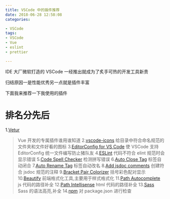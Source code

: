 ```yaml
---
title: VSCode 中的插件推荐
date: 2018-06-28 12:58:08
categories:

- VSCode
tags: 
- VSCode
- Vue
- eslint
- prettier

---
```


IDE 大厂微软打造的 VSCode 一经推出就成为了炙手可热的开发工具新贵

归结原因一是性能优秀另一点就是插件丰富

下面我来推荐一下我使用的插件

# 排名分先后

1.[Vetur](https://marketplace.visualstudio.com/items?itemName=octref.vetur)
> Vue 开发的专属插件谁用谁知道
2.[vscode-icons](https://marketplace.visualstudio.com/items?itemName=robertohuertasm.vscode-icons)
> 给目录中符合命名规范的文件夹和文件好看的图标
3.[EditorConfig for VS Code](https://marketplace.visualstudio.com/items?itemName=EditorConfig.EditorConfig)
> 使 VSCode 支持 EditorConfig 统一文件编写防止猪队友
4.[ESLint](https://marketplace.visualstudio.com/items?itemName=dbaeumer.vscode-eslint)
> 代码不符合 elint 规范时会显示错误
5.[Code Spell Checker](https://marketplace.visualstudio.com/items?itemName=streetsidesoftware.code-spell-checker)
> 检测拼写错误
6.[Auto Close Tag](https://marketplace.visualstudio.com/items?itemName=formulahendry.auto-close-tag)
> 标签自动闭合
7.[Auto Rename Tag](https://marketplace.visualstudio.com/items?itemName=formulahendry.auto-rename-tag)
> 标签自动改名
8.[Add jsdoc comments](https://marketplace.visualstudio.com/items?itemName=stevencl.addDocComments)
> 创建符合 jsdoc 规范的注释
9.[Bracket Pair Colorizer](https://marketplace.visualstudio.com/items?itemName=CoenraadS.bracket-pair-colorizer)
> 括号彩色配对显示
10.[Beautify](https://marketplace.visualstudio.com/items?itemName=HookyQR.beautify)
> 前端格式化工具,主要用于样式格式化
11.[Path Autocomplete](https://marketplace.visualstudio.com/items?itemName=ionutvmi.path-autocomplete)
> js 代码的路径补全
12.[Path Intellisense](https://marketplace.visualstudio.com/items?itemName=christian-kohler.path-intellisense)
> html 代码的路径补全
13.[Sass](https://marketplace.visualstudio.com/items?itemName=robinbentley.sass-indented)
> Sass 的语法高亮,补全
14.[npm](https://marketplace.visualstudio.com/items?itemName=eg2.vscode-npm-script)
> 对 package.json 进行检查
